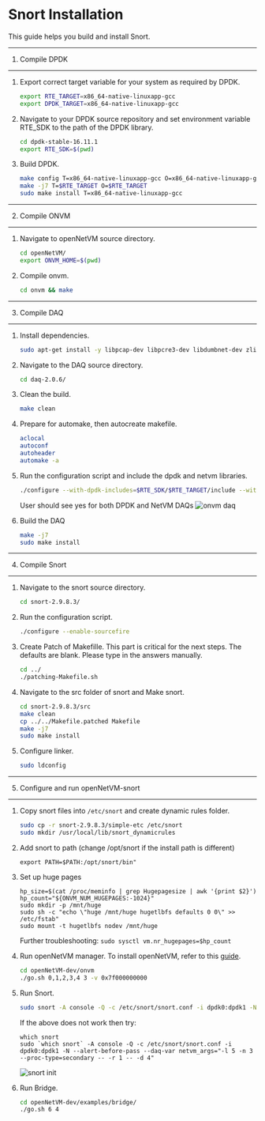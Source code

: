 # Snort Installation

This guide helps you build and install Snort.

---
1. Compile DPDK
---

1. Export correct target variable for your system as required by DPDK.

    ```sh
    export RTE_TARGET=x86_64-native-linuxapp-gcc
    export DPDK_TARGET=x86_64-native-linuxapp-gcc
    ```

2.  Navigate to your DPDK source repository and set environment variable RTE_SDK to the path of the DPDK library. 
    ```sh
    cd dpdk-stable-16.11.1
    export RTE_SDK=$(pwd)
    ```

3. Build DPDK.
    ```sh
    make config T=x86_64-native-linuxapp-gcc O=x86_64-native-linuxapp-gcc
    make -j7 T=$RTE_TARGET O=$RTE_TARGET
    sudo make install T=x86_64-native-linuxapp-gcc
    ```  
---
2. Compile ONVM
---

1. Navigate to openNetVM source directory.
    ```sh
    cd openNetVM/
    export ONVM_HOME=$(pwd)
    ```
    
2. Compile onvm.
    ```sh
    cd onvm && make
    ```
---
3. Compile DAQ
---

1. Install dependencies.
    ```sh
    sudo apt-get install -y libpcap-dev libpcre3-dev libdumbnet-dev zlib1g-dev liblzma-dev libssl-dev autoconf
    ```

2. Navigate to the DAQ source directory.
    ```sh
    cd daq-2.0.6/
    ```

2. Clean the build. 
    ```sh
    make clean
    ```
    
3. Prepare for automake, then autocreate makefile. 
    ```sh
    aclocal
    autoconf
    autoheader
    automake -a
    ```
  
4. Run the configuration script and include the dpdk and netvm libraries.
    ```sh
    ./configure --with-dpdk-includes=$RTE_SDK/$RTE_TARGET/include --with-dpdk-libraries=$RTE_SDK/$RTE_TARGET/lib --with-netvm-includes=$ONVM_HOME/onvm --with-netvm-libraries=$ONVM_HOME/onvm
    ```
    User should see yes for both DPDK and NetVM DAQs
    ![onvm daq][onvm-daq]
    
    
5. Build the DAQ 
    ```sh
    make -j7
    sudo make install
    ```  
---
4. Compile Snort
---

1. Navigate to the snort source directory.
    ```sh
    cd snort-2.9.8.3/
    ```
    
2. Run the configuration script.
    ```sh
    ./configure --enable-sourcefire
    ```

3. Create Patch of Makefille. This part is critical for the next steps. The defaults are blank. Please type in the answers manually.
   ```sh
   cd ../
   ./patching-Makefile.sh
   ```

4. Navigate to the src folder of snort and Make snort.
    ```sh
    cd snort-2.9.8.3/src
    make clean
    cp ../../Makefile.patched Makefile
    make -j7
    sudo make install
    ```
    
5. Configure linker. 
    ```sh
    sudo ldconfig
    ```
---
5. Configure and run openNetVM-snort
---

1. Copy snort files into `/etc/snort` and create dynamic rules folder.
    ```sh
    sudo cp -r snort-2.9.8.3/simple-etc /etc/snort
    sudo mkdir /usr/local/lib/snort_dynamicrules
    ```
2. Add snort to path (change /opt/snort if the install path is different)
    ```
    export PATH=$PATH:/opt/snort/bin"
    ```
3. Set up huge pages
    ```export ONVM_NUM_HUGEPAGES=1024
    hp_size=$(cat /proc/meminfo | grep Hugepagesize | awk '{print $2}')
    hp_count="${ONVM_NUM_HUGEPAGES:-1024}"
    sudo mkdir -p /mnt/huge
    sudo sh -c "echo \"huge /mnt/huge hugetlbfs defaults 0 0\" >> /etc/fstab"
    sudo mount -t hugetlbfs nodev /mnt/huge
    ```
    Further troubleshooting:
    ```sudo sysctl vm.nr_hugepages=$hp_count```
    
4. Run openNetVM manager. To install openNetVM, refer to this [guide][onvm-install].
    ```sh
    cd openNetVM-dev/onvm
    ./go.sh 0,1,2,3,4 3 -v 0x7f000000000
    ```
5. Run Snort.
    ```sh
    sudo snort -A console -Q -c /etc/snort/snort.conf -i dpdk0:dpdk1 -N --alert-before-pass --daq-var netvm_args="-l 5 -n 3 --proc-type=secondary -- -r 1 -- -d 4"
    ```
    If the above does not work then try:
    ```
    which snort
    sudo `which snort` -A console -Q -c /etc/snort/snort.conf -i dpdk0:dpdk1 -N --alert-before-pass --daq-var netvm_args="-l 5 -n 3 --proc-type=secondary -- -r 1 -- -d 4"
    ```
    ![snort init][snort-init]
    
6. Run Bridge.
    ```sh
    cd openNetVM-dev/examples/bridge/
    ./go.sh 6 4
    ```

[onvm-install]: https://github.com/sdnfv/openNetVM/blob/master/docs/Install.md
[onvm-daq]: https://github.com/sdnfv/onvm-snort/blob/master/onvm-daq.png "onvm daq"
[snort-init]: https://github.com/sdnfv/onvm-snort/blob/master/snort-initialization.png "snort initialization"
